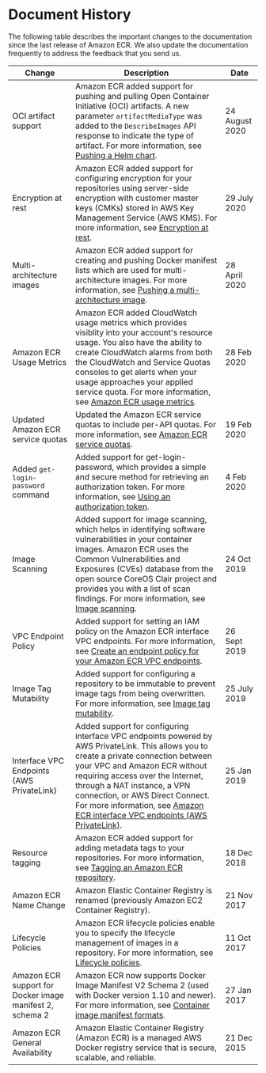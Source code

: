 # Document History<a name="doc-history"></a>

The following table describes the important changes to the documentation since the last release of Amazon ECR\. We also update the documentation frequently to address the feedback that you send us\.


| Change | Description | Date | 
| --- | --- | --- | 
|  OCI artifact support  |  Amazon ECR added support for pushing and pulling Open Container Initiative \(OCI\) artifacts\. A new parameter `artifactMediaType` was added to the `DescribeImages` API response to indicate the type of artifact\. For more information, see [Pushing a Helm chart](push-oci-artifact.md)\.  |  24 August 2020  | 
|  Encryption at rest  |  Amazon ECR added support for configuring encryption for your repositories using server\-side encryption with customer master keys \(CMKs\) stored in AWS Key Management Service \(AWS KMS\)\. For more information, see [Encryption at rest](encryption-at-rest.md)\.  |  29 July 2020  | 
|  Multi\-architecture images  |  Amazon ECR added support for creating and pushing Docker manifest lists which are used for multi\-architecture images\. For more information, see [Pushing a multi\-architecture image](docker-push-multi-architecture-image.md)\.  |  28 April 2020  | 
|  Amazon ECR Usage Metrics  |  Amazon ECR added CloudWatch usage metrics which provides visiblity into your account's resource usage\. You also have the ability to create CloudWatch alarms from both the CloudWatch and Service Quotas consoles to get alerts when your usage approaches your applied service quota\. For more information, see [Amazon ECR usage metrics](monitoring-usage.md)\.  |  28 Feb 2020  | 
|  Updated Amazon ECR service quotas  |  Updated the Amazon ECR service quotas to include per\-API quotas\. For more information, see [Amazon ECR service quotas](service-quotas.md)\.  |  19 Feb 2020  | 
|  Added `get-login-password` command  |  Added support for get\-login\-password, which provides a simple and secure method for retrieving an authorization token\. For more information, see [Using an authorization token](Registries.md#registry-auth-token)\.  |  4 Feb 2020  | 
|  Image Scanning  |  Added support for image scanning, which helps in identifying software vulnerabilities in your container images\. Amazon ECR uses the Common Vulnerabilities and Exposures \(CVEs\) database from the open source CoreOS Clair project and provides you with a list of scan findings\. For more information, see [Image scanning](image-scanning.md)\.  |  24 Oct 2019  | 
|  VPC Endpoint Policy  |  Added support for setting an IAM policy on the Amazon ECR interface VPC endpoints\. For more information, see [Create an endpoint policy for your Amazon ECR VPC endpoints](vpc-endpoints.md#ecr-vpc-endpoint-policy)\.  |  26 Sept 2019  | 
|  Image Tag Mutability  |  Added support for configuring a repository to be immutable to prevent image tags from being overwritten\. For more information, see [Image tag mutability](image-tag-mutability.md)\.  |  25 July 2019  | 
|  Interface VPC Endpoints \(AWS PrivateLink\)  |  Added support for configuring interface VPC endpoints powered by AWS PrivateLink\. This allows you to create a private connection between your VPC and Amazon ECR without requiring access over the Internet, through a NAT instance, a VPN connection, or AWS Direct Connect\. For more information, see [Amazon ECR interface VPC endpoints \(AWS PrivateLink\)](vpc-endpoints.md)\.  |  25 Jan 2019  | 
|  Resource tagging  |  Amazon ECR added support for adding metadata tags to your repositories\. For more information, see [Tagging an Amazon ECR repository](ecr-using-tags.md)\.  |  18 Dec 2018  | 
|  Amazon ECR Name Change  | Amazon Elastic Container Registry is renamed \(previously Amazon EC2 Container Registry\)\. | 21 Nov 2017 | 
|  Lifecycle Policies  |  Amazon ECR lifecycle policies enable you to specify the lifecycle management of images in a repository\. For more information, see [Lifecycle policies](LifecyclePolicies.md)\.  | 11 Oct 2017 | 
|  Amazon ECR support for Docker image manifest 2, schema 2  |  Amazon ECR now supports Docker Image Manifest V2 Schema 2 \(used with Docker version 1\.10 and newer\)\. For more information, see [Container image manifest formats](image-manifest-formats.md)\.  | 27 Jan 2017 | 
|  Amazon ECR General Availability  |  Amazon Elastic Container Registry \(Amazon ECR\) is a managed AWS Docker registry service that is secure, scalable, and reliable\.  | 21 Dec 2015 | 